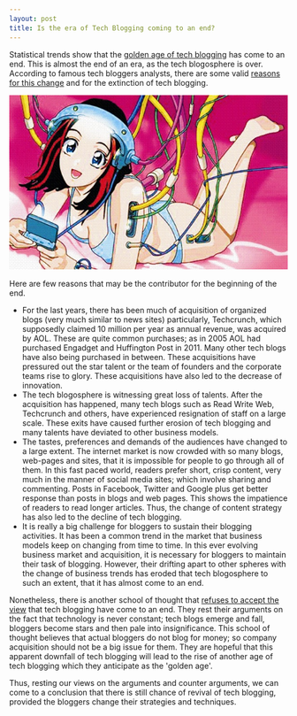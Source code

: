 ```yaml
---
layout: post
title: Is the era of Tech Blogging coming to an end?
---
```


Statistical trends show that the <a href="http://www.readwriteweb.com/enterprise/2011/12/rip-the-golden-age-of-tech-blo.php">golden age of tech blogging</a> has come to an end. This is almost the end of an era, as the tech blogosphere is over. According to famous tech bloggers analysts, there are some valid <a href="http://www.web-strategist.com/blog/2011/12/27/end-of-an-era-the-golden-age-of-tech-blogging-is-over/">reasons for this change</a> and for the extinction of tech blogging.

![Blogger)](/static/2012/programmer-coder.jpg)

Here are few reasons that may be the contributor for the beginning of the end.

- For the last years, there has been much of acquisition of organized blogs (very much similar to news sites) particularly, Techcrunch, which supposedly claimed 10 million per year as annual revenue, was acquired by AOL. These are quite common purchases; as in 2005 AOL had purchased Engadget and Huffington Post in 2011. Many other tech blogs have also being purchased in between. These acquisitions have pressured out the star talent or the team of founders and the corporate teams rise to glory. These acquisitions have also led to the decrease of innovation.
- The tech blogosphere is witnessing great loss of talents. After the acquisition has happened, many tech blogs such as Read Write Web, Techcrunch and others, have experienced resignation of staff on a large scale. These exits have caused further erosion of tech blogging and many talents have deviated to other business models.
- The tastes, preferences and demands of the audiences have changed to a large extent. The internet market is now crowded with so many blogs, web-pages and sites, that it is impossible for people to go through all of them. In this fast paced world, readers prefer short, crisp content, very much in the manner of social media sites; which involve sharing and commenting. Posts in Facebook, Twitter and Google plus get better response than posts in blogs and web pages. This shows the impatience of readers to read longer articles. Thus, the change of content strategy has also led to the decline of tech blogging.
- It is really a big challenge for bloggers to sustain their blogging activities. It has been a common trend in the market that business models keep on changing from time to time. In this ever evolving business market and acquisition, it is necessary for bloggers to maintain their task of blogging. However, their drifting apart to other spheres with the change of business trends has eroded that tech blogosphere to such an extent, that it has almost come to an end. 

Nonetheless, there is another school of thought that <a href="http://www.markevanstech.com/2011/12/28/the-golden-age-of-tech-blogging/">refuses to accept the view</a> that tech blogging have come to an end. They rest their arguments on the fact that technology is never constant; tech blogs emerge and fall, bloggers become stars and then pale into insignificance. This school of thought believes that actual bloggers do not blog for money; so company acquisition should not be a big issue for them. They are hopeful that this apparent downfall of tech blogging will lead to the rise of another age of tech blogging which they anticipate as the 'golden age'. 

Thus, resting our views on the arguments and counter arguments, we can come to a conclusion that there is still chance of revival of tech blogging, provided the bloggers change their strategies and techniques.
